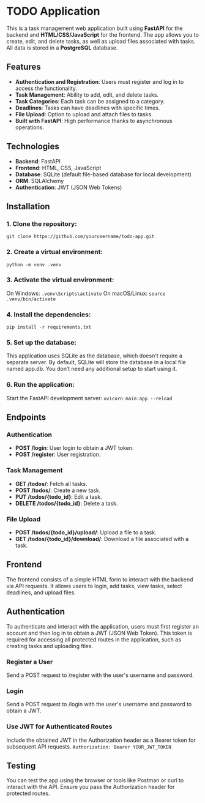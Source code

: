 # TODO Application

This is a task management web application built using **FastAPI** for the backend and **HTML/CSS/JavaScript** for the frontend. The app allows you to create, edit, and delete tasks, as well as upload files associated with tasks. All data is stored in a **PostgreSQL** database.

## Features

- **Authentication and Registration**: Users must register and log in to access the functionality.
- **Task Management**: Ability to add, edit, and delete tasks.
- **Task Categories**: Each task can be assigned to a category.
- **Deadlines**: Tasks can have deadlines with specific times.
- **File Upload**: Option to upload and attach files to tasks.
- **Built with FastAPI**: High performance thanks to asynchronous operations.

## Technologies

- **Backend**: FastAPI
- **Frontend**: HTML, CSS, JavaScript
- **Database**: SQLite (default file-based database for local development)
- **ORM**: SQLAlchemy
- **Authentication**: JWT (JSON Web Tokens)

## Installation

### 1. Clone the repository:
`git clone https://github.com/yourusername/todo-app.git`

### 2. Create a virtual environment:
`python -m venv .venv`

### 3. Activate the virtual environment:
On Windows: `.venv\Scripts\activate`
On macOS/Linux: `source .venv/bin/activate`

### 4. Install the dependencies:
`pip install -r requirements.txt`

### 5. Set up the database:
This application uses SQLite as the database, which doesn't require a separate server. By default, SQLite will store the database in a local file named app.db. You don’t need any additional setup to start using it.

### 6. Run the application:
Start the FastAPI development server: `uvicorn main:app --reload`

## Endpoints
### Authentication
- **POST /login**: User login to obtain a JWT token.
- **POST /register**: User registration.

### Task Management
- **GET /todos/**: Fetch all tasks.
- **POST /todos/**: Create a new task.
- **PUT /todos/{todo_id}**: Edit a task.
- **DELETE /todos/{todo_id}**: Delete a task.

### File Upload
- **POST /todos/{todo_id}/upload/**: Upload a file to a task.
- **GET /todos/{todo_id}/download/**: Download a file associated with a task.

## Frontend
The frontend consists of a simple HTML form to interact with the backend via API requests. It allows users to login, add tasks, view tasks, select deadlines, and upload files.

## Authentication
To authenticate and interact with the application, users must first register an account and then log in to obtain a JWT (JSON Web Token). This token is required for accessing all protected routes in the application, such as creating tasks and uploading files.

### Register a User
Send a POST request to /register with the user's username and password.

### Login
Send a POST request to /login with the user's username and password to obtain a JWT.
### Use JWT for Authenticated Routes
Include the obtained JWT in the Authorization header as a Bearer token for subsequent API requests.
`Authorization: Bearer YOUR_JWT_TOKEN`

## Testing
You can test the app using the browser or tools like Postman or curl to interact with the API. Ensure you pass the Authorization header for protected routes.
